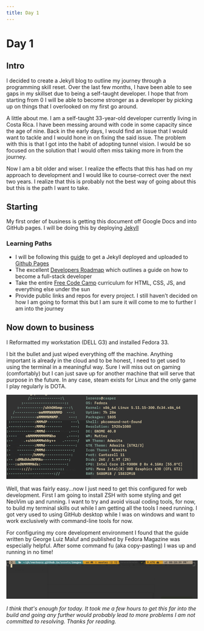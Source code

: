 ```yaml
---
title: Day 1
---
```


# Day 1
## Intro 
I decided to create a Jekyll blog to outline my journey through a programming skill reset. Over the last few months, I have been able to see gaps in my skillset due to being a self-taught developer. I hope that from starting from 0 I will be able to become stronger as a developer by picking up on things that I overlooked on my first go around. 

A little about me. I am a self-taught 33-year-old developer currently living in Costa Rica. I have been messing around with code in some capacity since the age of nine. Back in the early days, I would find an issue that I would want to tackle and I would hone in on fixing the said issue. The problem with this is that I got into the habit of adopting tunnel vision. I would be so focused on the solution that I would often miss taking more in from the journey. 

Now I am a bit older and wiser. I realize the effects that this has had on my approach to development and I would like to course-correct over the next two years. I realize that this is probably not the best way of going about this but this is the path I want to take. 

## Starting
My first order of business is getting this document off Google Docs and into GitHub pages.  I will be doing this by deploying [Jekyll](https://jekyllrb.com/)

### Learning Paths
- I will be following this [guide](https://bit.ly/3x7bQxf) to get a Jekyll deployed and uploaded to [Github Pages](https://bit.ly/2QYeOU9)
- The excellent [Developers Roadmap](https://bit.ly/2QztM2R) which outlines a guide on how to become a full-stack developer
- Take the entire [Free Code Camp](https://bit.ly/3gyw3pw) curriculum for HTML, CSS, JS, and everything else under the sun
- Provide public links and repos for every project. I still haven’t decided on how I am going to format this but I am sure it will come to me to further I am into the journey
 
## Now down to business
I Reformatted my workstation (DELL G3) and installed Fedora 33.

I bit the bullet and just wiped everything off the machine. Anything important is already in the cloud and to be honest, I need to get used to using the terminal in a meaningful way. Sure I will miss out on gaming (comfortably) but I can just save up for another machine that will serve that purpose in the future. In any case, steam exists for Linux and the only game I play regularly is DOTA.

![image](/assets/images/neofetch.png)

Well, that was fairly easy...now I just need to get this configured for web development. First I am going to install ZSH with some styling and get NeoVim up and running. I want to try and avoid visual coding tools, for now, to build my terminal skills out while I am getting all the tools I need running. I got very used to using GitHub desktop while I was on windows and want to work exclusively with command-line tools for now.

For configuring my core development environment I found that the guide written by George Luiz Maluf and published by Fedora Magazine was especially helpful.  After some command fu (aka copy-pasting) I was up and running in no time! 

![image](/assets/images/zshcompleted.png)


*I think that's enough for today. It took me a few hours to get this far into the build and going any further would probably lead to more problems I am not committed to resolving.  Thanks for reading.*
